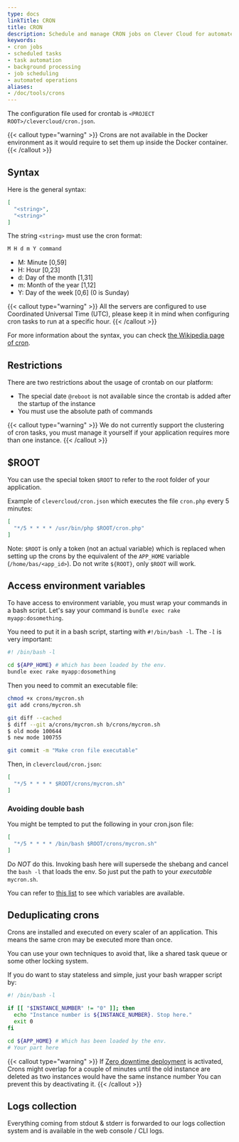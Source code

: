 ```yaml
---
type: docs
linkTitle: CRON
title: CRON
description: Schedule and manage CRON jobs on Clever Cloud for automated tasks, background processing, and periodic maintenance operations
keywords:
- cron jobs
- scheduled tasks
- task automation
- background processing
- job scheduling
- automated operations
aliases:
- /doc/tools/crons
---
```


The configuration file used for crontab is `<PROJECT ROOT>/clevercloud/cron.json`.

{{< callout type="warning" >}}
  Crons are not available in the Docker environment as it would require to set them up inside the Docker container.
{{< /callout >}}

## Syntax

Here is the general syntax:

```json
[
  "<string>",
  "<string>"
]
```

The string `<string>` must use the cron format:

```javascript
M H d m Y command
```

- M: Minute [0,59]
- H: Hour [0,23]
- d: Day of the month [1,31]
- m: Month of the year [1,12]
- Y: Day of the week [0,6] (0 is Sunday)

{{< callout type="warning" >}}
  All the servers are configured to use Coordinated Universal Time (UTC), please keep it in mind when configuring cron tasks to run at a specific hour.
{{< /callout >}}

For more information about the syntax, you can check [the Wikipedia page of cron](https://en.wikipedia.org/wiki/Cron).

## Restrictions

There are two restrictions about the usage of crontab on our platform:

- The special date `@reboot` is not available since the crontab is added after the startup of the instance
- You must use the absolute path of commands

{{< callout type="warning" >}}
  We do not currently support the clustering of cron tasks, you must manage it yourself if your application requires more than one instance.
{{< /callout >}}

## $ROOT

You can use the special token `$ROOT` to refer to the root folder of your application.

Example of `clevercloud/cron.json` which executes the file `cron.php` every 5 minutes:

```json
[
  "*/5 * * * * /usr/bin/php $ROOT/cron.php"
]
```

Note: `$ROOT` is only a token (not an actual variable) which is replaced when setting up the crons by the equivalent of the `APP_HOME` variable (`/home/bas/<app_id>`). Do not write `${ROOT}`, only `$ROOT` will work.

## Access environment variables

To have access to environment variable, you must wrap your commands in a bash script. Let's say
your command is `bundle exec rake myapp:dosomething`.

You need to put it in a bash script, starting with `#!/bin/bash -l`. The *`-l`* is very
important:

```bash
#! /bin/bash -l

cd ${APP_HOME} # Which has been loaded by the env.
bundle exec rake myapp:dosomething
```

Then you need to commit an executable file:

```bash
chmod +x crons/mycron.sh
git add crons/mycron.sh

git diff --cached
$ diff --git a/crons/mycron.sh b/crons/mycron.sh
$ old mode 100644
$ new mode 100755

git commit -m "Make cron file executable"
```

Then, in `clevercloud/cron.json`:

```json
[
  "*/5 * * * * $ROOT/crons/mycron.sh"
]
```

### Avoiding double bash

You might be tempted to put the following in your cron.json file:

```json
[
  "*/5 * * * * /bin/bash $ROOT/crons/mycron.sh"
]
```

Do *NOT* do this. Invoking bash here will supersede the shebang and cancel the `bash -l` that
loads the env. So just put the path to your *executable* `mycron.sh`.

You can refer to [this list](/developers/doc/develop/env-variables#special-environment-variables) to see which variables are available.

## Deduplicating crons

Crons are installed and executed on every scaler of an application. This means the same cron may be executed more than once.

You can use your own techniques to avoid that, like a shared task queue or some other locking system.

If you do want to stay stateless and simple, just your bash wrapper script by:

```bash
#! /bin/bash -l

if [[ "$INSTANCE_NUMBER" != "0" ]]; then
  echo "Instance number is ${INSTANCE_NUMBER}. Stop here."
  exit 0
fi

cd ${APP_HOME} # Which has been loaded by the env.
# Your part here
```

{{< callout type="warning" >}}
  If [Zero downtime deployment](/developers/doc/administrate/apps-management#edit-application-configuration) is activated, Crons might overlap for a couple of minutes until the old instance are deleted as two instances would have the same instance number
  You can prevent this by deactivating it.
{{< /callout >}}

## Logs collection

Everything coming from stdout & stderr is forwarded to our logs collection system and is available in the web console / CLI logs.
